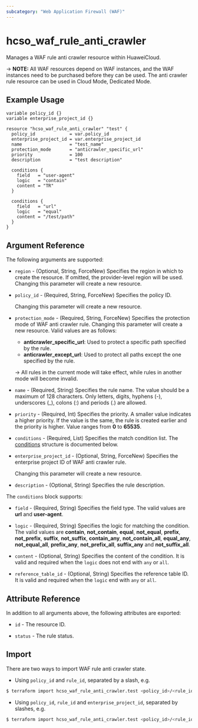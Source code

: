 ```yaml
---
subcategory: "Web Application Firewall (WAF)"
---
```


# hcso_waf_rule_anti_crawler

Manages a WAF rule anti crawler resource within HuaweiCloud.

-> **NOTE:** All WAF resources depend on WAF instances, and the WAF instances need to be purchased before they can be
used. The anti crawler rule resource can be used in Cloud Mode, Dedicated Mode.

## Example Usage

```hcl
variable policy_id {}
variable enterprise_project_id {}

resource "hcso_waf_rule_anti_crawler" "test" {
  policy_id             = var.policy_id
  enterprise_project_id = var.enterprise_project_id
  name                  = "test_name"
  protection_mode       = "anticrawler_specific_url"
  priority              = 100
  description           = "test description"

  conditions {
    field   = "user-agent"
    logic   = "contain"
    content = "TR"
  }

  conditions {
    field   = "url"
    logic   = "equal"
    content = "/test/path"
  }
}
```

## Argument Reference

The following arguments are supported:

* `region` - (Optional, String, ForceNew) Specifies the region in which to create the resource.
  If omitted, the provider-level region will be used. Changing this parameter will create a new resource.

* `policy_id` - (Required, String, ForceNew) Specifies the policy ID.

  Changing this parameter will create a new resource.

* `protection_mode` - (Required, String, ForceNew) Specifies the protection mode of WAF anti crawler rule.
  Changing this parameter will create a new resource. Valid values are as follows:
    + **anticrawler_specific_url**: Used to protect a specific path specified by the rule.
    + **anticrawler_except_url**: Used to protect all paths except the one specified by the rule.

  -> All rules in the current mode will take effect, while rules in another mode will become invalid.

* `name` - (Required, String) Specifies the rule name. The value should be a maximum of 128 characters. Only letters,
  digits, hyphens (-), underscores (_), colons (:) and periods (.) are allowed.

* `priority` - (Required, Int) Specifies the priority. A smaller value indicates a higher priority. If the value is
  the same, the rule is created earlier and the priority is higher. Value ranges from **0** to **65535**.

* `conditions` - (Required, List) Specifies the match condition list.
  The [conditions](#RuleAntiCrawler_conditions) structure is documented below.

* `enterprise_project_id` - (Optional, String, ForceNew) Specifies the enterprise project ID of WAF anti crawler rule.

  Changing this parameter will create a new resource.

* `description` - (Optional, String) Specifies the rule description.

<a name="RuleAntiCrawler_conditions"></a>
The `conditions` block supports:

* `field` - (Required, String) Specifies the field type. The valid values are **url** and **user-agent**.

* `logic` - (Required, String) Specifies the logic for matching the condition. The valid values are **contain**,
  **not_contain**, **equal**, **not_equal**, **prefix**, **not_prefix**, **suffix**, **not_suffix**, **contain_any**,
  **not_contain_all**, **equal_any**, **not_equal_all**, **prefix_any**, **not_prefix_all**, **suffix_any** and
  **not_suffix_all**.

* `content` - (Optional, String) Specifies the content of the condition.
  It is valid and required when the `logic` does not end with `any` or `all`.

* `reference_table_id` - (Optional, String) Specifies the reference table ID.
  It is valid and required when the `logic` end with `any` or `all`.

## Attribute Reference

In addition to all arguments above, the following attributes are exported:

* `id` - The resource ID.

* `status` - The rule status.

## Import

There are two ways to import WAF rule anti crawler state.

* Using `policy_id` and `rule_id`, separated by a slash, e.g.

```bash
$ terraform import hcso_waf_rule_anti_crawler.test <policy_id>/<rule_id>
```

* Using `policy_id`, `rule_id` and `enterprise_project_id`, separated by slashes, e.g.

```bash
$ terraform import hcso_waf_rule_anti_crawler.test <policy_id>/<rule_id>/<enterprise_project_id>
```
